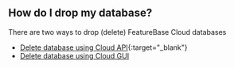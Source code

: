 ## How do I drop my database?

There are two ways to drop (delete) FeatureBase Cloud databases
* [Delete database using Cloud API](https://api-docs-featurebase-cloud.redoc.ly/latest#operation/deleteDatabase){:target="_blank"}
* [Delete database using Cloud GUI](/docs/cloud/cloud-databases/cloud-db-delete)
<!-- commented out because this statement not supported as of October 2023
* [DROP Database statement](/docs/sql-guide/statements/statement db-drop)-->
